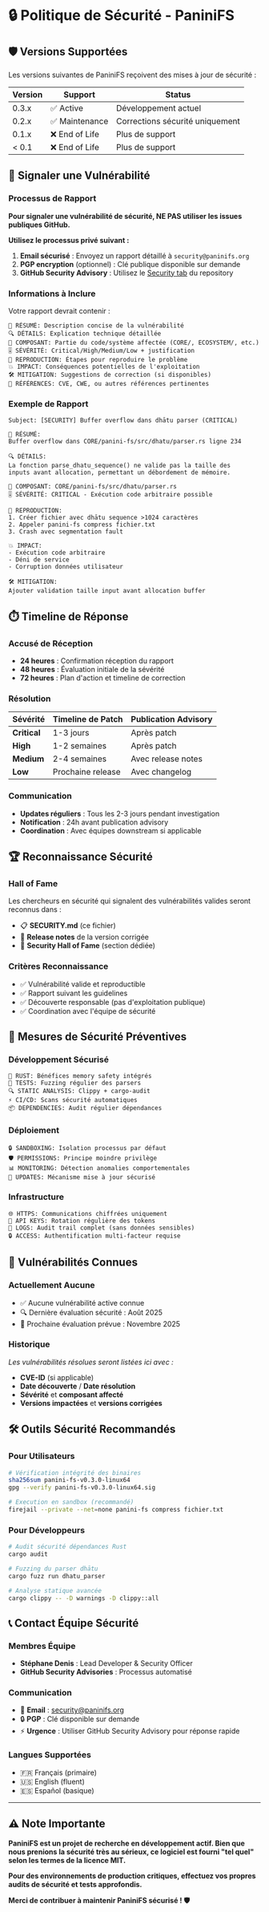 # 🔒 Politique de Sécurité - PaniniFS

## 🛡️ **Versions Supportées**

Les versions suivantes de PaniniFS reçoivent des mises à jour de sécurité :

| Version | Support | Status |
| ------- | ------- | ------ |
| 0.3.x   | ✅ Active | Développement actuel |
| 0.2.x   | ✅ Maintenance | Corrections sécurité uniquement |
| 0.1.x   | ❌ End of Life | Plus de support |
| < 0.1   | ❌ End of Life | Plus de support |

## 🚨 **Signaler une Vulnérabilité**

### **Processus de Rapport**

**Pour signaler une vulnérabilité de sécurité, NE PAS utiliser les issues publiques GitHub.**

**Utilisez le processus privé suivant :**

1. **Email sécurisé** : Envoyez un rapport détaillé à `security@paninifs.org`
2. **PGP encryption** (optionnel) : Clé publique disponible sur demande
3. **GitHub Security Advisory** : Utilisez le [Security tab](https://github.com/stephanedenis/PaniniFS/security) du repository

### **Informations à Inclure**

Votre rapport devrait contenir :

```
🎯 RÉSUMÉ: Description concise de la vulnérabilité
🔍 DÉTAILS: Explication technique détaillée
📂 COMPOSANT: Partie du code/système affectée (CORE/, ECOSYSTEM/, etc.)
🎚️ SÉVÉRITÉ: Critical/High/Medium/Low + justification
📝 REPRODUCTION: Étapes pour reproduire le problème
💥 IMPACT: Conséquences potentielles de l'exploitation
🛠️ MITIGATION: Suggestions de correction (si disponibles)
🔗 RÉFÉRENCES: CVE, CWE, ou autres références pertinentes
```

### **Exemple de Rapport**
```
Subject: [SECURITY] Buffer overflow dans dhātu parser (CRITICAL)

🎯 RÉSUMÉ: 
Buffer overflow dans CORE/panini-fs/src/dhatu/parser.rs ligne 234

🔍 DÉTAILS:
La fonction parse_dhatu_sequence() ne valide pas la taille des 
inputs avant allocation, permettant un débordement de mémoire.

📂 COMPOSANT: CORE/panini-fs/src/dhatu/parser.rs
🎚️ SÉVÉRITÉ: CRITICAL - Exécution code arbitraire possible

📝 REPRODUCTION:
1. Créer fichier avec dhātu sequence >1024 caractères
2. Appeler panini-fs compress fichier.txt
3. Crash avec segmentation fault

💥 IMPACT:
- Exécution code arbitraire
- Déni de service
- Corruption données utilisateur

🛠️ MITIGATION:
Ajouter validation taille input avant allocation buffer
```

## ⏱️ **Timeline de Réponse**

### **Accusé de Réception**
- **24 heures** : Confirmation réception du rapport
- **48 heures** : Évaluation initiale de la sévérité
- **72 heures** : Plan d'action et timeline de correction

### **Résolution**
| Sévérité | Timeline de Patch | Publication Advisory |
|----------|------------------|---------------------|
| **Critical** | 1-3 jours | Après patch |
| **High** | 1-2 semaines | Après patch |
| **Medium** | 2-4 semaines | Avec release notes |
| **Low** | Prochaine release | Avec changelog |

### **Communication**
- **Updates réguliers** : Tous les 2-3 jours pendant investigation
- **Notification** : 24h avant publication advisory
- **Coordination** : Avec équipes downstream si applicable

## 🏆 **Reconnaissance Sécurité**

### **Hall of Fame**
Les chercheurs en sécurité qui signalent des vulnérabilités valides seront reconnus dans :
- 📋 **SECURITY.md** (ce fichier)
- 📰 **Release notes** de la version corrigée
- 🏅 **Security Hall of Fame** (section dédiée)

### **Critères Reconnaissance**
- ✅ Vulnérabilité valide et reproductible
- ✅ Rapport suivant les guidelines
- ✅ Découverte responsable (pas d'exploitation publique)
- ✅ Coordination avec l'équipe de sécurité

## 🔐 **Mesures de Sécurité Préventives**

### **Développement Sécurisé**
```
🦀 RUST: Bénéfices memory safety intégrés
🧪 TESTS: Fuzzing régulier des parsers
🔍 STATIC ANALYSIS: Clippy + cargo-audit
⚡ CI/CD: Scans sécurité automatiques
📦 DEPENDENCIES: Audit régulier dépendances
```

### **Déploiement**
```
🔒 SANDBOXING: Isolation processus par défaut
🛡️ PERMISSIONS: Principe moindre privilège
📊 MONITORING: Détection anomalies comportementales
🔄 UPDATES: Mécanisme mise à jour sécurisé
```

### **Infrastructure**
```
🌐 HTTPS: Communications chiffrées uniquement
🔑 API KEYS: Rotation régulière des tokens
📝 LOGS: Audit trail complet (sans données sensibles)
🔒 ACCESS: Authentification multi-facteur requise
```

## 🚨 **Vulnérabilités Connues**

### **Actuellement Aucune**
- ✅ Aucune vulnérabilité active connue
- 🔍 Dernière évaluation sécurité : Août 2025
- 📅 Prochaine évaluation prévue : Novembre 2025

### **Historique**
*Les vulnérabilités résolues seront listées ici avec :*
- **CVE-ID** (si applicable)
- **Date découverte** / **Date résolution**
- **Sévérité** et **composant affecté**
- **Versions impactées** et **versions corrigées**

## 🛠️ **Outils Sécurité Recommandés**

### **Pour Utilisateurs**
```bash
# Vérification intégrité des binaires
sha256sum panini-fs-v0.3.0-linux64
gpg --verify panini-fs-v0.3.0-linux64.sig

# Execution en sandbox (recommandé)
firejail --private --net=none panini-fs compress fichier.txt
```

### **Pour Développeurs**
```bash
# Audit sécurité dépendances Rust
cargo audit

# Fuzzing du parser dhātu
cargo fuzz run dhatu_parser

# Analyse statique avancée
cargo clippy -- -D warnings -D clippy::all
```

## 📞 **Contact Équipe Sécurité**

### **Membres Équipe**
- **Stéphane Denis** : Lead Developer & Security Officer
- **GitHub Security Advisories** : Processus automatisé

### **Communication**
- 📧 **Email** : security@paninifs.org
- 🔒 **PGP** : Clé disponible sur demande
- ⚡ **Urgence** : Utiliser GitHub Security Advisory pour réponse rapide

### **Langues Supportées**
- 🇫🇷 Français (primaire)
- 🇺🇸 English (fluent)
- 🇪🇸 Español (basique)

---

## ⚠️ **Note Importante**

**PaniniFS est un projet de recherche en développement actif. Bien que nous prenions la sécurité très au sérieux, ce logiciel est fourni "tel quel" selon les termes de la licence MIT.**

**Pour des environnements de production critiques, effectuez vos propres audits de sécurité et tests approfondis.**

**Merci de contribuer à maintenir PaniniFS sécurisé ! 🛡️**
